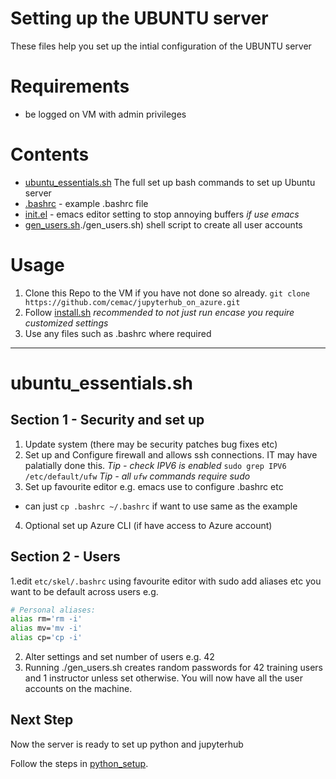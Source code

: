 # Setting up the UBUNTU server #

These files help you set up the intial configuration of the UBUNTU server

# Requirements

* be logged on VM with admin privileges

# Contents

* [ubuntu_essentials.sh]() The full set up bash commands to set up Ubuntu server
* [.bashrc](./.bashrc) - example .bashrc file
* [init.el](./init.el) - emacs editor setting to stop annoying buffers *if use emacs*
* [gen_users.sh]()./gen_users.sh) shell script to create all user accounts

# Usage

1. Clone this Repo to the VM if you have not done so already.
`git clone https://github.com/cemac/jupyterhub_on_azure.git`
2. Follow [install.sh]() *recommended to not just run encase you require customized settings*
3. Use any files such as .bashrc  where required

<hr>

# ubuntu_essentials.sh #

## Section 1 - Security and set up

1. Update system (there may be security patches bug fixes etc)
2. Set up and Configure firewall and allows ssh connections. IT may
have palatially done this.
  *Tip - check IPV6 is enabled*
  `sudo grep IPV6 /etc/default/ufw`
  *Tip - all `ufw` commands require sudo*
3. Set up favourite editor e.g. emacs use to configure .bashrc etc
  * can just `cp .bashrc ~/.bashrc` if want to use same as the example
4. Optional set up Azure CLI (if have access to Azure account)

## Section 2 - Users

1.edit `etc/skel/.bashrc` using favourite editor with sudo
add aliases etc you want to be default across users e.g.
  ```bash
  # Personal aliases:
  alias rm='rm -i'
  alias mv='mv -i'
  alias cp='cp -i'
  ```
2. Alter settings and set number of users e.g. 42
3. Running ./gen_users.sh creates random passwords for 42 training users and 1 instructor
  unless set otherwise. You will now have all the user accounts on the machine.

## Next Step ##

Now the server is ready to set up python and jupyterhub

Follow the steps in [python_setup](../python_setup).
